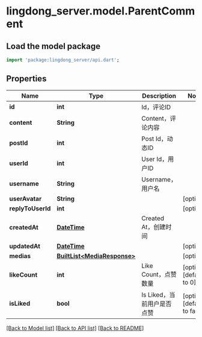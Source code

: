 # lingdong_server.model.ParentComment

## Load the model package
```dart
import 'package:lingdong_server/api.dart';
```

## Properties
Name | Type | Description | Notes
------------ | ------------- | ------------- | -------------
**id** | **int** | Id，评论ID | 
**content** | **String** | Content，评论内容 | 
**postId** | **int** | Post Id，动态ID | 
**userId** | **int** | User Id，用户ID | 
**username** | **String** | Username，用户名 | 
**userAvatar** | **String** |  | [optional] 
**replyToUserId** | **int** |  | [optional] 
**createdAt** | [**DateTime**](DateTime.md) | Created At，创建时间 | 
**updatedAt** | [**DateTime**](DateTime.md) |  | [optional] 
**medias** | [**BuiltList&lt;MediaResponse&gt;**](MediaResponse.md) |  | [optional] 
**likeCount** | **int** | Like Count，点赞数量 | [optional] [default to 0]
**isLiked** | **bool** | Is Liked，当前用户是否点赞 | [optional] [default to false]

[[Back to Model list]](../README.md#documentation-for-models) [[Back to API list]](../README.md#documentation-for-api-endpoints) [[Back to README]](../README.md)



